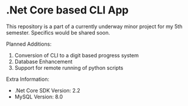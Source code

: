 # .Net Core based CLI App

This repository is a part of a currently underway minor project for my 5th semester. Specifics would be shared soon.

Planned Additions: 
  1. Conversion of CLI to a digit based progress system
  2. Database Enhancement
  3. Support for remote running of python scripts

Extra Information: 
  
  * .Net Core SDK Version: 2.2
  * MySQL Version: 8.0
